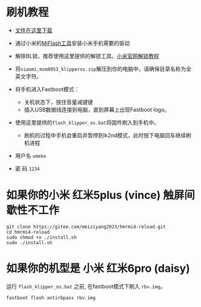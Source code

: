 # 刷机教程
- [文件在这里下载](https://github.com/umeiko/KlipperPhonesLinux/releases/tag/Xiaomi_msm8953_Phones)
- 通过小米的[MiFlash工具](https://cdn.alsgp0.fds.api.mi-img.com/micomm/MiFlash2020-3-14-0.rar)安装小米手机需要的驱动
- 解除BL锁，推荐使用这里提供的解锁工具。[小米官网解锁教程](https://www.miui.com/unlock/index.html)
- 将`xiaomi_msm8953_klipperos.zip`解压到你的电脑中，请确保目录名称为全英文字符。
- 将手机进入Fastboot模式：
    - 关机状态下，按住音量减键键
    - 插入USB数据线连接到电脑，直到屏幕上出现Fastboot logo。
- 使用这里提供的`flash_klipper_os.bat`将固件刷入到手机中。
    - 刷机的过程中手机会重启并暂停到lk2nd模式，此时按下电脑回车继续刷机进程

- 用户名 `umeko`
- 密  码 `1234`

# 如果你的小米 红米5plus (vince) 触屏间歇性不工作
    git clone https://gitee.com/meiziyang2023/hmrmi4-reload.git
    cd hmrmi4-reload
    sudo chmod +x ./install.sh
    sudo ./install.sh

# 如果你的机型是 小米 红米6pro (daisy)
运行 `flash_klipper_os.bat` 之前, 在fastboot模式下刷入 `rbv.img`。


    fastboot flash antirbpass rbv.img